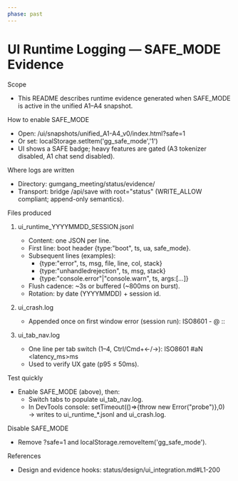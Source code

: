 ```yaml
---
phase: past
---
```


# UI Runtime Logging — SAFE_MODE Evidence

Scope
- This README describes runtime evidence generated when SAFE_MODE is active in the unified A1–A4 snapshot.

How to enable SAFE_MODE
- Open: /ui/snapshots/unified_A1-A4_v0/index.html?safe=1
- Or set: localStorage.setItem('gg_safe_mode','1')
- UI shows a SAFE badge; heavy features are gated (A3 tokenizer disabled, A1 chat send disabled).

Where logs are written
- Directory: gumgang_meeting/status/evidence/
- Transport: bridge /api/save with root="status" (WRITE_ALLOW compliant; append-only semantics).

Files produced

1) ui_runtime_YYYYMMDD_SESSION.jsonl
   - Content: one JSON per line.
   - First line: boot header {type:"boot", ts, ua, safe_mode}.
   - Subsequent lines (examples):
     - {type:"error", ts, msg, file, line, col, stack}
     - {type:"unhandledrejection", ts, msg, stack}
     - {type:"console.error"|"console.warn", ts, args:[…]}
   - Flush cadence: ~3s or buffered (~800ms on burst).
   - Rotation: by date (YYYYMMDD) + session id.

2) ui_crash.log
   - Appended once on first window error (session run):
     ISO8601 - <message> @ <file>:<line>:<col>

3) ui_tab_nav.log
   - One line per tab switch (1–4, Ctrl/Cmd+←/→):
     ISO8601 #aN <latency_ms>ms
   - Used to verify UX gate (p95 ≤ 50ms).

Test quickly
- Enable SAFE_MODE (above), then:
  - Switch tabs to populate ui_tab_nav.log.
  - In DevTools console: setTimeout(()=>{throw new Error("probe")},0)
    → writes to ui_runtime_*.jsonl and ui_crash.log.

Disable SAFE_MODE
- Remove ?safe=1 and localStorage.removeItem('gg_safe_mode').

References
- Design and evidence hooks: status/design/ui_integration.md#L1-200